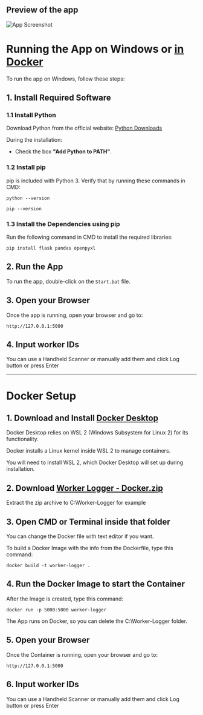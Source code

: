 ## Preview of the app
![App Screenshot](https://filip-peev.com/home/timelog/images/appPreview1.webp)

Running the App on Windows or [in Docker ](#docker-setup)
==========================

To run the app on Windows, follow these steps:

1\. Install Required Software
-----------------------------

### 1.1 Install Python

Download Python from the official website: <a href="https://www.python.org/downloads/" target="_blank">Python Downloads</a>

During the installation:

*   Check the box **"Add Python to PATH"**.

### 1.2 Install pip

pip is included with Python 3. Verify that by running these commands in CMD:

    python --version

    pip --version

### 1.3 Install the Dependencies using pip

Run the following command  in CMD to install the required libraries:

    pip install flask pandas openpyxl

2\. Run the App
---------------

To run the app, double-click on the `Start.bat` file.

3\. Open your Browser
--------------------

Once the app is running, open your browser and go to:

    http://127.0.0.1:5000

4\. Input worker IDs
--------------------
You can use a Handheld Scanner or manually add them and click Log button or press Enter

--------------------

# Docker Setup

1\. Download and Install <a href="https://docs.docker.com/desktop/setup/install/windows-install/" target="_blank">Docker Desktop</a>
---------------

Docker Desktop relies on WSL 2 (Windows Subsystem for Linux 2) for its functionality.

Docker installs a Linux kernel inside WSL 2 to manage containers.

You will need to install WSL 2, which Docker Desktop will set up during installation.

2\. Download <a href="https://github.com/Filip-Peev/TimeLog/releases/download/v0.2/Worker.Logger.-.Docker.zip" target="_blank">Worker Logger - Docker.zip</a>
---------------

Extract the zip archive to C:\Worker-Logger for example

3\. Open CMD or Terminal inside that folder
---------------

You can change the Docker file with text editor if you want.

To build a Docker Image with the info from the Dockerfile,
type this command:

    docker build -t worker-logger .


4\. Run the Docker Image to start the Container
---------------
After the Image is created, type this command:

    docker run -p 5000:5000 worker-logger

The App runs on Docker, so you can delete the C:\Worker-Logger folder.

5\. Open your Browser
---------------
Once the Container is running, open your browser and go to:

    http://127.0.0.1:5000

6\. Input worker IDs
--------------------
You can use a Handheld Scanner or manually add them and click Log button or press Enter